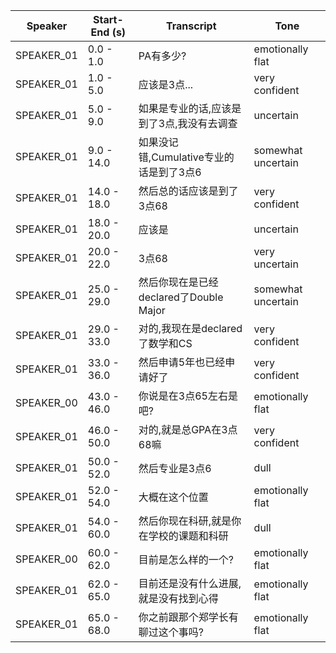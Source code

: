 | Speaker | Start-End (s) | Transcript | Tone |
|---------|----------------|------------|------|
| SPEAKER_01 | 0.0 - 1.0 | PA有多少? | emotionally flat |
| SPEAKER_01 | 1.0 - 5.0 | 应该是3点... | very confident |
| SPEAKER_01 | 5.0 - 9.0 | 如果是专业的话,应该是到了3点,我没有去调查 | uncertain |
| SPEAKER_01 | 9.0 - 14.0 | 如果没记错,Cumulative专业的话是到了3点6 | somewhat uncertain |
| SPEAKER_01 | 14.0 - 18.0 | 然后总的话应该是到了3点68 | very confident |
| SPEAKER_01 | 18.0 - 20.0 | 应该是 | uncertain |
| SPEAKER_01 | 20.0 - 22.0 | 3点68 | very uncertain |
| SPEAKER_01 | 25.0 - 29.0 | 然后你现在是已经declared了Double Major | somewhat uncertain |
| SPEAKER_01 | 29.0 - 33.0 | 对的,我现在是declared了数学和CS | very confident |
| SPEAKER_01 | 33.0 - 36.0 | 然后申请5年也已经申请好了 | very confident |
| SPEAKER_00 | 43.0 - 46.0 | 你说是在3点65左右是吧? | emotionally flat |
| SPEAKER_01 | 46.0 - 50.0 | 对的,就是总GPA在3点68嘛 | very confident |
| SPEAKER_01 | 50.0 - 52.0 | 然后专业是3点6 | dull |
| SPEAKER_01 | 52.0 - 54.0 | 大概在这个位置 | emotionally flat |
| SPEAKER_01 | 54.0 - 60.0 | 然后你现在科研,就是你在学校的课题和科研 | dull |
| SPEAKER_00 | 60.0 - 62.0 | 目前是怎么样的一个? | emotionally flat |
| SPEAKER_01 | 62.0 - 65.0 | 目前还是没有什么进展,就是没有找到心得 | emotionally flat |
| SPEAKER_01 | 65.0 - 68.0 | 你之前跟那个郑学长有聊过这个事吗? | emotionally flat |
